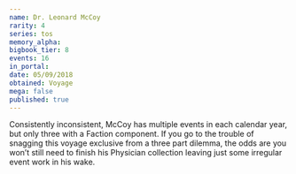 ```yaml
---
name: Dr. Leonard McCoy
rarity: 4
series: tos
memory_alpha:
bigbook_tier: 8
events: 16
in_portal:
date: 05/09/2018
obtained: Voyage
mega: false
published: true
---
```


Consistently inconsistent, McCoy has multiple events in each calendar year, but only three with a Faction component. If you go to the trouble of snagging this voyage exclusive from a three part dilemma, the odds are you won’t still need to finish his Physician collection leaving just some irregular event work in his wake.
